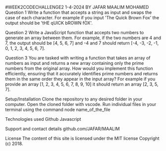 #WEEK2CODECHALLENGE2 1-4-2024 BY JAFAR MAALIM MOHAMED Question 1 Write a function that accepts a string as input and swaps the case of each character. For example if you input 'The Quick Brown Fox' the output should be 'tHE qUICK bROWN fOX'.

Question 2 Write a JavaScript function that accepts two numbers to generate an array between them. For example, if the two numbers are 4 and 7, the output should be [4, 5, 6, 7] and -4 and 7 should return [-4, -3, -2, -1, 0, 1, 2, 3, 4, 5, 6, 7].

Question 3 You are tasked with writing a function that takes an array of numbers as input and returns a new array containing only the prime numbers from the original array. How would you implement this function efficiently, ensuring that it accurately identifies prime numbers and returns them in the same order they appear in the input array? For example if you provide an array [1, 2, 3, 4, 5, 6, 7, 8, 9, 10] it should return an array [2, 3, 5, 7].

Setup/Installation Clone the repository to any desired folder in your computer. Open the cloned folder with vscode. Run individual files in your terminal using the command node name_of_the_file

Technologies used
Github Javascript

Support and contact details
github.com/JAFAR/MAALIM

License
The content of this site is licensed under the MIT license Copyright (c) 2018.